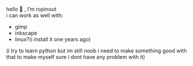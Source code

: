 hello 👋 , I’m ropinout\
i can work as well with:

- gimp
- inkscape
- linux?(i install it one years ago)

(i try to learn python but im still noob i need to make something good with that to make myself sure i dont have any problem with it)

